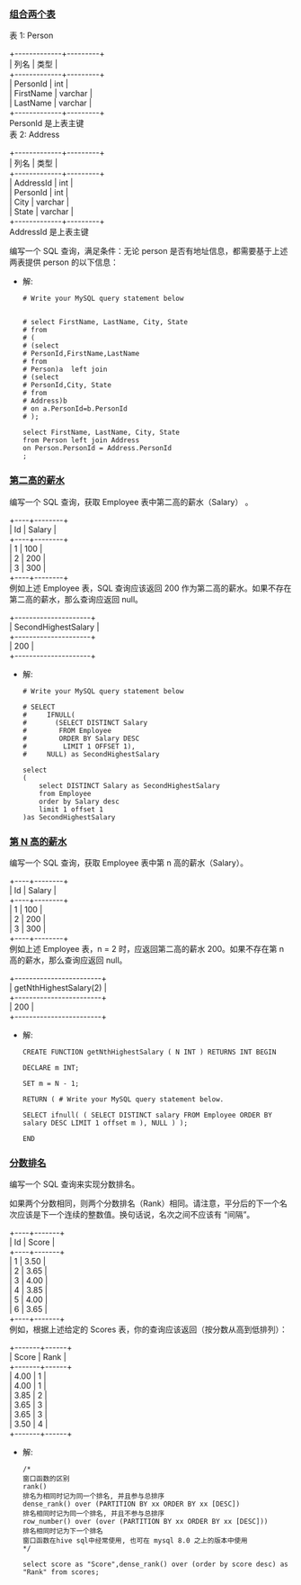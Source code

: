 ### [组合两个表](https://leetcode-cn.com/problems/combine-two-tables)

表 1: Person

+-------------+---------+  
| 列名 | 类型 |  
+-------------+---------+  
| PersonId | int |  
| FirstName | varchar |  
| LastName | varchar |  
+-------------+---------+  
PersonId 是上表主键  
表 2: Address

+-------------+---------+  
| 列名 | 类型 |  
+-------------+---------+  
| AddressId | int |  
| PersonId | int |  
| City | varchar |  
| State | varchar |  
+-------------+---------+  
AddressId 是上表主键

编写一个 SQL 查询，满足条件：无论 person 是否有地址信息，都需要基于上述两表提供 person 的以下信息：

*   解:
    
    ```
    # Write your MySQL query statement below
    
    
    # select FirstName, LastName, City, State
    # from 
    # (
    # (select 
    # PersonId,FirstName,LastName 
    # from 
    # Person)a  left join 
    # (select
    # PersonId,City, State
    # from 
    # Address)b
    # on a.PersonId=b.PersonId
    # );
    
    select FirstName, LastName, City, State
    from Person left join Address
    on Person.PersonId = Address.PersonId
    ;
    
    ```
    

### [第二高的薪水](https://leetcode-cn.com/problems/second-highest-salary)

编写一个 SQL 查询，获取 Employee 表中第二高的薪水（Salary） 。

+----+--------+  
| Id | Salary |  
+----+--------+  
| 1 | 100 |  
| 2 | 200 |  
| 3 | 300 |  
+----+--------+  
例如上述 Employee 表，SQL 查询应该返回 200 作为第二高的薪水。如果不存在第二高的薪水，那么查询应返回 null。

+---------------------+  
| SecondHighestSalary |  
+---------------------+  
| 200 |  
+---------------------+

*   解:
    
    ```
    # Write your MySQL query statement below
    
    # SELECT
    #     IFNULL(
    #       (SELECT DISTINCT Salary
    #        FROM Employee
    #        ORDER BY Salary DESC
    #         LIMIT 1 OFFSET 1),
    #     NULL) as SecondHighestSalary
    
    select 
    (
        select DISTINCT Salary as SecondHighestSalary 
        from Employee 
        order by Salary desc
        limit 1 offset 1
    )as SecondHighestSalary
    
    ```
    

### [第 N 高的薪水](https://leetcode-cn.com/problems/nth-highest-salary)

编写一个 SQL 查询，获取 Employee 表中第 n 高的薪水（Salary）。

+----+--------+  
| Id | Salary |  
+----+--------+  
| 1 | 100 |  
| 2 | 200 |  
| 3 | 300 |  
+----+--------+  
例如上述 Employee 表，n = 2 时，应返回第二高的薪水 200。如果不存在第 n 高的薪水，那么查询应返回 null。

+------------------------+  
| getNthHighestSalary(2) |  
+------------------------+  
| 200 |  
+------------------------+

*   解:
    
    ```
    CREATE FUNCTION getNthHighestSalary ( N INT ) RETURNS INT BEGIN
    
    DECLARE m INT;
    
    SET m = N - 1;
    
    RETURN ( # Write your MySQL query statement below.
    
    SELECT ifnull( ( SELECT DISTINCT salary FROM Employee ORDER BY salary DESC LIMIT 1 offset m ), NULL ) );
    
    END
    
    ```
    

### [分数排名](https://leetcode-cn.com/problems/rank-scores)

编写一个 SQL 查询来实现分数排名。

如果两个分数相同，则两个分数排名（Rank）相同。请注意，平分后的下一个名次应该是下一个连续的整数值。换句话说，名次之间不应该有 “间隔”。

+----+-------+  
| Id | Score |  
+----+-------+  
| 1 | 3.50 |  
| 2 | 3.65 |  
| 3 | 4.00 |  
| 4 | 3.85 |  
| 5 | 4.00 |  
| 6 | 3.65 |  
+----+-------+  
例如，根据上述给定的 Scores 表，你的查询应该返回（按分数从高到低排列）：

+-------+------+  
| Score | Rank |  
+-------+------+  
| 4.00 | 1 |  
| 4.00 | 1 |  
| 3.85 | 2 |  
| 3.65 | 3 |  
| 3.65 | 3 |  
| 3.50 | 4 |  
+-------+------+

*   解:
    
    ```
    /*
    窗口函数的区别
    rank()
    排名为相同时记为同一个排名, 并且参与总排序
    dense_rank() over (PARTITION BY xx ORDER BY xx [DESC])
    排名相同时记为同一个排名, 并且不参与总排序
    row_number() over (over (PARTITION BY xx ORDER BY xx [DESC]))
    排名相同时记为下一个排名
    窗口函数在hive sql中经常使用, 也可在 mysql 8.0 之上的版本中使用
    */
    
    select score as "Score",dense_rank() over (order by score desc) as "Rank" from scores;
    
    ```
    
